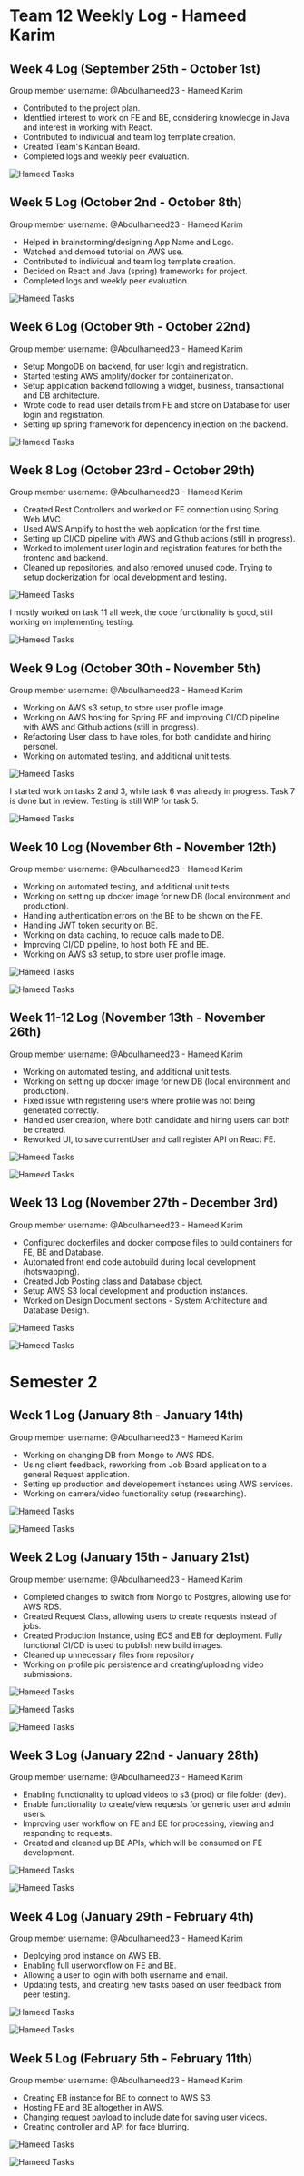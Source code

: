 # Team 12 Weekly Log - Hameed Karim

## Week 4 Log (September 25th - October 1st)

Group member username:
@Abdulhameed23 - Hameed Karim

* Contributed to the project plan.
* Identfied interest to work on FE and BE, considering knowledge in Java and interest in working with React.
* Contributed to individual and team log template creation.
* Created Team's Kanban Board.
* Completed logs and weekly peer evaluation.

![Hameed Tasks](images/Hameed/HameedWeek4Tasks.png)

## Week 5 Log (October 2nd - October 8th)

Group member username:
@Abdulhameed23 - Hameed Karim

* Helped in brainstorming/designing App Name and Logo.
* Watched and demoed tutorial on AWS use.
* Contributed to individual and team log template creation.
* Decided on React and Java (spring) frameworks for project.
* Completed logs and weekly peer evaluation.

![Hameed Tasks](images/Hameed/HameedWeek5Tasks.png)


## Week 6 Log (October 9th - October 22nd)

Group member username:
@Abdulhameed23 - Hameed Karim

* Setup MongoDB on backend, for user login and registration.
* Started testing AWS amplify/docker for containerization.
* Setup application backend following a widget, business, transactional and DB architecture.
* Wrote code to read user details from FE and store on Database for user login and registration.
* Setting up spring framework for dependency injection on the backend.


![Hameed Tasks](images/Hameed/HameedWeek6and7Tasks.png)

## Week 8 Log (October 23rd - October 29th)

Group member username:
@Abdulhameed23 - Hameed Karim

* Created Rest Controllers and worked on FE connection using Spring Web MVC
* Used AWS Amplify to host the web application for the first time.
* Setting up CI/CD pipeline with AWS and Github actions (still in progress).
* Worked to implement user login and registration features for both the frontend and backend.
* Cleaned up repositories, and also removed unused code. Trying to setup dockerization for local development and testing.

![Hameed Tasks](images/Hameed/HameedWeek8WLtasks.png)

I mostly worked on task 11 all week, the code functionality is good, still working on implementing testing.

![Hameed Tasks](images/Hameed/HameedWeek8Tasks.png)

## Week 9 Log (October 30th - November 5th)

Group member username:
@Abdulhameed23 - Hameed Karim

* Working on AWS s3 setup, to store user profile image.
* Working on AWS hosting for Spring BE and improving CI/CD pipeline with AWS and Github actions (still in progress).
* Refactoring User class to have roles, for both candidate and hiring personel.
* Working on automated testing, and additional unit tests.

![Hameed Tasks](images/Hameed/HameedWeek9WLtasks.png)

I started work on tasks 2 and 3, while task 6 was already in progress. Task 7 is done but in review. Testing is still WIP for task 5.

![Hameed Tasks](images/Hameed/HameedWeek9Tasks.png)

## Week 10 Log (November 6th - November 12th)

Group member username:
@Abdulhameed23 - Hameed Karim

* Working on automated testing, and additional unit tests.
* Working on setting up docker image for new DB (local environment and production).
* Handling authentication errors on the BE to be shown on the FE.
* Handling JWT token security on BE.
* Working on data caching, to reduce calls made to DB.
* Improving CI/CD pipeline, to host both FE and BE.
* Working on AWS s3 setup, to store user profile image.

![Hameed Tasks](images/Hameed/HameedWeek10WLtasks.png)

![Hameed Tasks](images/Hameed/HameedWeek10Tasks.png)

## Week 11-12 Log (November 13th - November 26th)

Group member username:
@Abdulhameed23 - Hameed Karim

* Working on automated testing, and additional unit tests.
* Working on setting up docker image for new DB (local environment and production).
* Fixed issue with registering users where profile was not being generated correctly.
* Handled user creation, where both candidate and hiring users can both be created.
* Reworked UI, to save currentUser and call register API on React FE.

![Hameed Tasks](images/Hameed/HameedWeek1112WLtasks.png)

![Hameed Tasks](images/Hameed/HameedWeek1112Tasks.png)

## Week 13 Log (November 27th - December 3rd)

Group member username:
@Abdulhameed23 - Hameed Karim

* Configured dockerfiles and docker compose files to build containers for FE, BE and Database.
* Automated front end code autobuild during local development (hotswapping).
* Created Job Posting class and Database object.
* Setup AWS S3 local development and production instances.
* Worked on Design Document sections - System Architecture and Database Design.

![Hameed Tasks](images/Hameed/HameedWeek13WLtasks.png)

![Hameed Tasks](images/Hameed/HameedWeek13Tasks.png)

# Semester 2

## Week 1 Log (January 8th - January 14th)

Group member username:
@Abdulhameed23 - Hameed Karim

* Working on changing DB from Mongo to AWS RDS.
* Using client feedback, reworking from Job Board application to a general Request application.
* Setting up production and developement instances using AWS services.
* Working on camera/video functionality setup (researching).

![Hameed Tasks](images/Hameed/Wk1S2IssuesWL.png)

![Hameed Tasks](images/Hameed/Wk1S2Tasks.png)

## Week 2 Log (January 15th - January 21st)

Group member username:
@Abdulhameed23 - Hameed Karim

* Completed changes to switch from Mongo to Postgres, allowing use for AWS RDS.
* Created Request Class, allowing users to create requests instead of jobs.
* Created Production Instance, using ECS and EB for deployment. Fully functional CI/CD is used to publish new build images.
* Cleaned up unnecessary files from repository
* Working on profile pic persistence and creating/uploading video submissions. 

![Hameed Tasks](images/Hameed/Wk2S2IssuesWL1.png)

![Hameed Tasks](images/Hameed/Wk2S2IssuesWL2.png)

![Hameed Tasks](images/Hameed/Wk2S2Tasks.png)

## Week 3 Log (January 22nd - January 28th)

Group member username:
@Abdulhameed23 - Hameed Karim

* Enabling functionality to upload videos to s3 (prod) or file folder (dev).
* Enable functionality to create/view requests for generic user and admin users.
* Improving user workflow on FE and BE for processing, viewing and responding to requests.
* Created and cleaned up BE APIs, which will be consumed on FE development.

![Hameed Tasks](images/Hameed/Wk3S2IssuesWL.png)

![Hameed Tasks](images/Hameed/Wk3S2Tasks.png)

## Week 4 Log (January 29th - February 4th)

Group member username:
@Abdulhameed23 - Hameed Karim

* Deploying prod instance on AWS EB.
* Enabling full userworkflow on FE and BE.
* Allowing a user to login with both username and email. 
* Updating tests, and creating new tasks based on user feedback from peer testing.

![Hameed Tasks](images/Hameed/Wk4S2IssuesWL.png)

![Hameed Tasks](images/Hameed/Wk4S2Tasks.png)

## Week 5 Log (February 5th - February 11th)

Group member username:
@Abdulhameed23 - Hameed Karim

* Creating EB instance for BE to connect to AWS S3.
* Hosting FE and BE altogether in AWS.
* Changing request payload to include date for saving user videos.
* Creating controller and API for face blurring.

![Hameed Tasks](images/Hameed/Wk5S2IssuesWL.png)

![Hameed Tasks](images/Hameed/Wk5S2Tasks.png)
